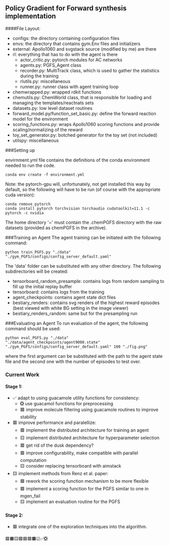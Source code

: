 ## Policy Gradient for Forward synthesis implementation

####File Layout:
* configs: the directory containing configuration files
* envs: the directory that contains gym.Env files and initializers
* external: Apollo1060 and svgstack source (modified by me) are there
* rl: everything that has to do with the agent is there
    - actor_critic.py: pytorch modules for AC networks
    - agents.py: PGFS_Agent class
    - recorder.py: MultiTrack class, which is used to gather the statistics during the training
    - rlutils.py: miscellaneous
    - runner.py: runner class with agent training loop
* chemwrapped.py: wrapped rdkit functions
* chemutils.py: ChemWorld class, that is responsible for loading and managing the templates/reactnats sets
* datasets.py: low level dataset routines
* forward_model.py/function_set_basic.py: define the forward reaction model for the environment
* scoring_functions.py: wraps Apollo1060 scoring functions and provide scaling/normalizing of the reward
* toy_set_generator.py: botched generator for the toy set (not included)
* utilspy: miscellaneous

###Setting up

envirnment.yml file contains the definitions of the conda environment needed to run the code. 
```
conda env create -f environment.yml
```
Note: the pytorch-gpu will, unfortunately, not get installed this way by default, so the following will have to be run (of course with the appropriate cuda version):
```
conda remove pytorch
conda install pytorch torchvision torchaudio cudatoolkit=11.1 -c pytorch -c nvidia
```
The home directory '~' must contain the .chemPGFS directory with the raw datasets (provided as chemPGFS in the archive).

###Training an Agent
The agent training can be initiated with the following command:
``` 
python train_PGFS.py "./data" "./gym_PGFS/configs/config_server_default.yaml"
```
The 'data' folder can be substituted with any other directory. The following subdirectories will be created:
- tensorboard_random_presample: contains logs from random sampling to fill up the initial replay buffer
- tensorboard: contains logs from the training
- agent_checkpoints: contains agent state dict files
- bestiary_renders: contains svg renders of the highest reward episodes (best viewed with white BG setting in the image viewer)
- bestiary_renders_random: same but for the presampling run

###Evaluating an Agent
To run evaluation of the agent, the following command should be used:
``` 
python eval_PGFS.py "./data" "./data/agent_checkpoints/agent9000.state" "./gym_PGFS/configs/config_server_default.yaml" 100 "./fig.png"
```
where the first argument can be substituted with the path to the agent state file and the second one with the number of episodes to test over.


### Current Work

#### Stage 1:
- ✅ adapt to using guacamole utility functions for consistency:
  - ❎ use guacamol functions for preprocessing
  - 🟩 improve molecule filtering using guacamole routines to improve stability
- 🟥 improve performance and paralellize:
  - 🟥 implement the distributed architecture for training an agent
  - 🟨 implement distributed architecture for hyperparameter selection
  - 🟥 get rid of the dusk dependency?
  - 🟥 improve configurability, make compatible with parallel computation
  - 🟨 consider replacing tensorboard with aimstack
- 🟨 implement methods from Renz et al. paper: 
  - 🟩 rework the scoring function mechanism to be more flexible
  - 🟩 implement a scoring function for the PGFS similar to one in mgen_fail
  - 🟨 implement an evaluation routine for the PGFS

#### Stage 2:
- 🟥 integrate one of the exploration techniques into the algorithm.


🟥🟧🟨🟩🟦🟪🟫☑✅❎
